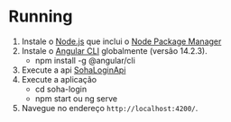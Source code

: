 # Running

1. Instale o [Node.js](https://nodejs.org/en/) que inclui o [Node Package Manager](https://www.npmjs.com/get-npm)
2. Instale o [Angular CLI](https://github.com/angular/angular-cli) globalmente (versão 14.2.3).
    - npm install -g @angular/cli
3. Execute a api [SohaLoginApi](https://github.com/lucasfogliarini/sohalogin-api)
4. Execute a aplicação
    - cd soha-login
    - npm start ou ng serve
5. Navegue no endereço `http://localhost:4200/`.
